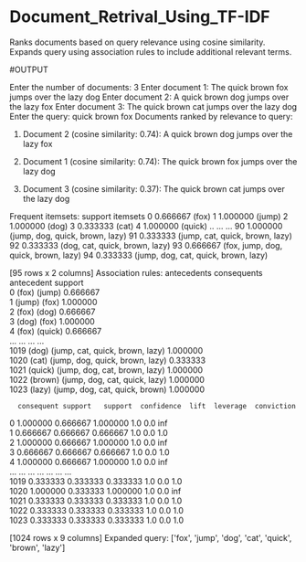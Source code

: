 # Document_Retrival_Using_TF-IDF
Ranks documents based on query relevance using cosine similarity. Expands query using association rules to include additional relevant terms.


#OUTPUT

Enter the number of documents: 3
Enter document 1: The quick brown fox jumps over the lazy dog
Enter document 2: A quick brown dog jumps over the lazy fox
Enter document 3: The quick brown cat jumps over the lazy dog
Enter the query: quick brown fox
Documents ranked by relevance to query:
1. Document 2 (cosine similarity: 0.74):
A quick brown dog jumps over the lazy fox

2. Document 1 (cosine similarity: 0.74):
The quick brown fox jumps over the lazy dog

3. Document 3 (cosine similarity: 0.37):
The quick brown cat jumps over the lazy dog

Frequent itemsets:
     support                              itemsets
0   0.666667                                 (fox)
1   1.000000                                (jump)
2   1.000000                                 (dog)
3   0.333333                                 (cat)
4   1.000000                               (quick)
..       ...                                   ...
90  1.000000       (jump, dog, quick, brown, lazy)
91  0.333333       (jump, cat, quick, brown, lazy)
92  0.333333        (dog, cat, quick, brown, lazy)
93  0.666667  (fox, jump, dog, quick, brown, lazy)
94  0.333333  (jump, dog, cat, quick, brown, lazy)

[95 rows x 2 columns]
Association rules:
     antecedents                      consequents  antecedent support  \
0          (fox)                           (jump)            0.666667   
1         (jump)                            (fox)            1.000000   
2          (fox)                            (dog)            0.666667   
3          (dog)                            (fox)            1.000000   
4          (fox)                          (quick)            0.666667   
...          ...                              ...                 ...   
1019       (dog)  (jump, cat, quick, brown, lazy)            1.000000   
1020       (cat)  (jump, dog, quick, brown, lazy)            0.333333   
1021     (quick)    (jump, dog, cat, brown, lazy)            1.000000   
1022     (brown)    (jump, dog, cat, quick, lazy)            1.000000   
1023      (lazy)   (jump, dog, cat, quick, brown)            1.000000   

      consequent support   support  confidence  lift  leverage  conviction  
0               1.000000  0.666667    1.000000   1.0       0.0         inf  
1               0.666667  0.666667    0.666667   1.0       0.0         1.0  
2               1.000000  0.666667    1.000000   1.0       0.0         inf  
3               0.666667  0.666667    0.666667   1.0       0.0         1.0  
4               1.000000  0.666667    1.000000   1.0       0.0         inf  
...                  ...       ...         ...   ...       ...         ...  
1019            0.333333  0.333333    0.333333   1.0       0.0         1.0  
1020            1.000000  0.333333    1.000000   1.0       0.0         inf  
1021            0.333333  0.333333    0.333333   1.0       0.0         1.0  
1022            0.333333  0.333333    0.333333   1.0       0.0         1.0  
1023            0.333333  0.333333    0.333333   1.0       0.0         1.0  

[1024 rows x 9 columns]
Expanded query:
['fox', 'jump', 'dog', 'cat', 'quick', 'brown', 'lazy']
